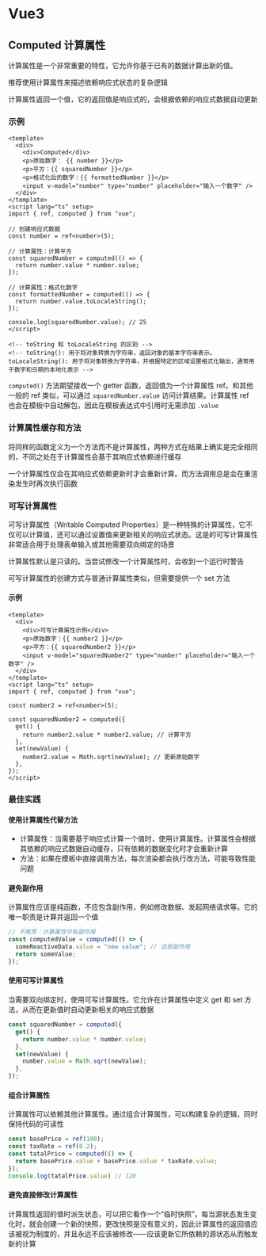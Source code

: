 # Vue3

## Computed 计算属性

计算属性是一个非常重要的特性，它允许你基于已有的数据计算出新的值。

推荐使用计算属性来描述依赖响应式状态的复杂逻辑

计算属性返回一个值，它的返回值是响应式的，会根据依赖的响应式数据自动更新

### 示例

```vue
<template>
  <div>
    <div>Computed</div>
    <p>原始数字： {{ number }}</p>
    <p>平方：{{ squaredNumber }}</p>
    <p>格式化后的数字：{{ formattedNumber }}</p>
    <input v-model="number" type="number" placeholder="输入一个数字" />
  </div>
</template>
<script lang="ts" setup>
import { ref, computed } from "vue";

// 创建响应式数据
const number = ref<number>(5);

// 计算属性：计算平方
const squaredNumber = computed(() => {
  return number.value * number.value;
});

// 计算属性：格式化数字
const formattedNumber = computed(() => {
  return number.value.toLocaleString();
});

console.log(squaredNumber.value); // 25
</script>

<!-- toString 和 toLocaleString 的区别 -->
<!-- toString(): 用于将对象转换为字符串，返回对象的基本字符串表示。
toLocaleString(): 用于将对象转换为字符串，并根据特定的区域设置格式化输出，通常用于数字和日期的本地化表示 -->
```

`computed()` 方法期望接收一个 getter 函数，返回值为一个计算属性 ref。和其他一般的 ref 类似，可以通过 `squaredNumber.value` 访问计算结果。计算属性 ref 也会在模板中自动解包，因此在模板表达式中引用时无需添加 `.value`

### 计算属性缓存和方法

将同样的函数定义为一个方法而不是计算属性，两种方式在结果上确实是完全相同的，不同之处在于计算属性会基于其响应式依赖进行缓存

一个计算属性仅会在其响应式依赖更新时才会重新计算。而方法调用总是会在重渲染发生时再次执行函数

### 可写计算属性

可写计算属性（Writable Computed Properties）是一种特殊的计算属性，它不仅可以计算值，还可以通过设置值来更新相关的响应式状态。这是的可写计算属性非常适合用于处理表单输入或其他需要双向绑定的场景

计算属性默认是只读的。当尝试修改一个计算属性时，会收到一个运行时警告

可写计算属性的创建方式与普通计算属性类似，但需要提供一个 set 方法

#### 示例

```vue
<template>
  <div>
    <div>可写计算属性示例</div>
    <p>原始数字：{{ number2 }}</p>
    <p>平方：{{ squaredNumber2 }}</p>
    <input v-model="squaredNumber2" type="number" placeholder="输入一个数字" />
  </div>
</template>
<script lang="ts" setup>
import { ref, computed } from "vue";

const number2 = ref<number>(5);

const squaredNumber2 = computed({
  get() {
    return number2.value * number2.value; // 计算平方
  },
  set(newValue) {
    number2.value = Math.sqrt(newValue); // 更新原始数字
  },
});
</script>
```

### 最佳实践

#### 使用计算属性代替方法

- 计算属性：当需要基于响应式计算一个值时，使用计算属性。计算属性会根据其依赖的响应式数据自动缓存，只有依赖的数据变化时才会重新计算
- 方法：如果在模板中直接调用方法，每次渲染都会执行改方法，可能导致性能问题

#### 避免副作用

计算属性应该是纯函数，不应包含副作用，例如修改数据、发起网络请求等。它的唯一职责是计算并返回一个值

```js
// 不推荐：计算属性中有副作用
const computedValue = computed(() => {
  someReactiveData.value = "new value"; // 这是副作用
  return someValue;
});
```

#### 使用可写计算属性

当需要双向绑定时，使用可写计算属性。它允许在计算属性中定义 get 和 set 方法，从而在更新值时自动更新相关的响应式数据

```js
const squaredNumber = computed({
  get() {
    return number.value * number.value;
  },
  set(newValue) {
    number.value = Math.sqrt(newValue);
  },
});
```

#### 组合计算属性

计算属性可以依赖其他计算属性。通过组合计算属性，可以构建复杂的逻辑，同时保持代码的可读性

```js
const basePrice = ref(100);
const taxRate = ref(0.2);
const tatalPrice = computed(() => {
  return basePrice.value + basePrice.value * taxRate.value;
});
console.log(tatalPrice.value) // 120
```

#### 避免直接修改计算属性

计算属性返回的值时派生状态，可以把它看作一个“临时快照”，每当源状态发生变化时，就会创建一个新的快照，更改快照是没有意义的，因此计算属性的返回值应该被视为制度的，并且永远不应该被修改——应该更新它所依赖的源状态从而触发新的计算
